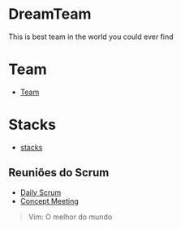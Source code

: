 # DreamTeam
This is best team in the world you could ever find

# Team
- [Team](team.md)

# Stacks
- [stacks](stacks.md)

## Reuniões do Scrum
- [Daily Scrum](daily.md)
- [Concept Meeting](planning.md)

>Vim: O melhor do mundo
